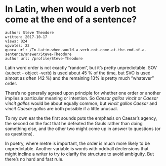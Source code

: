 # In Latin, when would a verb not come at the end of a sentence?

	author: Steve Theodore
	written: 2017-10-17
	views: 824
	upvotes: 22
	quora url: /In-Latin-when-would-a-verb-not-come-at-the-end-of-a-sentence/answer/Steve-Theodore
	author url: /profile/Steve-Theodore


Latin word order is not exactly “random”, but it’s pretty unpredictable. SOV (subect - object -verb) is used about 45 % of the time, but SVO is used almost as often (42 %) and the remaining 13% is pretty much “whatever” order.

There’s no generally agreed upon principle for whether one order or another implies a particular meaning or intention. So _Caesar gallos vincit_ or _Caesar vincit gallos_  would be about equally common, but _vincit gallos Caesar_ and _vincit Caesar gallos_  are both possible if a little unusual.

To my own ear the the first sounds puts the emphasis on Caesar’s agency, the second on the fact that he defeated the Gauls rather than doing something else, and the other two might come up in answer to questions (or as questions).

In poetry, where metre is important, the order is much more likely to be unpredictable. Another variable is words with oddball declensions that might incline a writer to try to clarify the structure to avoid ambiguity. But there’s no hard and fast rule.

